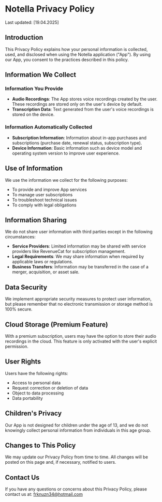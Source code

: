 # Notella Privacy Policy

Last updated: [19.04.2025]

## Introduction

This Privacy Policy explains how your personal information is collected, used, and disclosed when using the Notella application ("App"). By using our App, you consent to the practices described in this policy.

## Information We Collect

### Information You Provide

- **Audio Recordings**: The App stores voice recordings created by the user. These recordings are stored only on the user's device by default.
- **Transcription Data**: Text generated from the user's voice recordings is stored on the device.

### Information Automatically Collected

- **Subscription Information**: Information about in-app purchases and subscriptions (purchase date, renewal status, subscription type).
- **Device Information**: Basic information such as device model and operating system version to improve user experience.

## Use of Information

We use the information we collect for the following purposes:

- To provide and improve App services
- To manage user subscriptions
- To troubleshoot technical issues
- To comply with legal obligations

## Information Sharing

We do not share user information with third parties except in the following circumstances:

- **Service Providers**: Limited information may be shared with service providers like RevenueCat for subscription management.
- **Legal Requirements**: We may share information when required by applicable laws or regulations.
- **Business Transfers**: Information may be transferred in the case of a merger, acquisition, or asset sale.

## Data Security

We implement appropriate security measures to protect user information, but please remember that no electronic transmission or storage method is 100% secure.

## Cloud Storage (Premium Feature)

With a premium subscription, users may have the option to store their audio recordings in the cloud. This feature is only activated with the user's explicit permission.

## User Rights

Users have the following rights:

- Access to personal data
- Request correction or deletion of data
- Object to data processing
- Data portability

## Children's Privacy

Our App is not designed for children under the age of 13, and we do not knowingly collect personal information from individuals in this age group.

## Changes to This Policy

We may update our Privacy Policy from time to time. All changes will be posted on this page and, if necessary, notified to users.

## Contact Us

If you have any questions or concerns about this Privacy Policy, please contact us at: frknuzn34@hotmail.com
